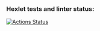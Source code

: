 ### Hexlet tests and linter status:
[![Actions Status](https://github.com/Polyrom/python-project-52/workflows/hexlet-check/badge.svg)](https://github.com/Polyrom/python-project-52/actions)